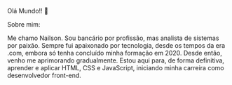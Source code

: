 Olá Mundo!! 🙂


Sobre mim:

  Me chamo Nailson. Sou bancário por profissão, mas analista de sistemas por paixão.
  Sempre fui apaixonado por tecnologia, desde os tempos da era .com, embora só tenha concluído minha formação em 2020.
  Desde então, venho me aprimorando gradualmente. Estou aqui para, de forma definitiva, aprender e aplicar HTML, CSS e JavaScript, iniciando minha carreira como desenvolvedor front-end.
